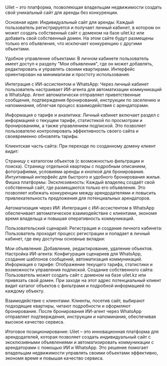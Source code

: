Uilet – это платформа, позволяющая владельцам недвижимости создать свой уникальный сайт для аренды без конкуренции.

Основная идея:
Индивидуальный сайт для аренды:
Каждый пользователь регистрируется и получает личный кабинет, в котором он может создать собственный сайт с доменом на базе uilet.kz или добавить свой собственный домен. На этом сайте будут размещены только его объявления, что исключает конкуренцию с другими объектами.

Удобное управление объектами:
В личном кабинете пользователь имеет доступ к разделу "Мои объявления", где он может добавлять, редактировать и управлять своими квартирами. Интерфейс ориентирован на минимализм и простоту использования.

Интеграция с ИИ-ассистентом и WhatsApp:
Через личный кабинет пользователь настраивает ИИ-агента для автоматизации коммуникаций в WhatsApp. Агент автоматически отправляет приветственные сообщения, подтверждения бронирований, инструкции по заселению и напоминания, облегчая процесс взаимодействия с арендаторами.

Информация о тарифе и аналитика:
Личный кабинет включает раздел с информацией о текущем тарифе, статистикой по просмотрам и бронированиям, а также управлением подпиской. Это позволяет пользователю контролировать эффективность своего сайта и своевременно обновлять тарифы.

Клиентская часть сайта:
При переходе по созданному домену клиент видит:

Страницу с каталогом объектов (с возможностью фильтрации и поиска).
Страницу отдельной квартиры с подробным описанием, фотографиями, условиями аренды и кнопкой для бронирования.
Интуитивный интерфейс для быстрого и удобного бронирования жилья.
Фишка платформы:
Эксклюзивность:
Каждый владелец создаёт свой собственный сайт, где размещаются только его объявления. Это позволяет избежать конкуренции между арендодателями и повысить привлекательность предложения для потенциальных арендаторов.

Автоматизация через ИИ:
Интеграция с ИИ-ассистентом в WhatsApp обеспечивает автоматическое взаимодействие с клиентами, экономя время владельца и повышая оперативность коммуникаций.

Пользовательский сценарий:
Регистрация и создание личного кабинета:
Пользователь проходит процесс регистрации и попадает в личный кабинет, где ему доступны основные вкладки:

Мои объявления: Добавление, редактирование, удаление объектов.
Настройка ИИ-агента: Конфигурация сценариев для WhatsApp, создание шаблонов сообщений, автоматизация коммуникаций.
Информация о тарифе: Отображение текущего тарифа, статистики и возможности управления подпиской.
Создание собственного сайта:
Пользователь может создать сайт с доменом на базе uilet.kz или привязать свой домен. При заходе на этот адрес потенциальный клиент видит каталог объектов с фильтрами и подробной информацией по каждому объекту.

Взаимодействие с клиентами:
Клиенты, посетив сайт, выбирают подходящие квартиры, читают подробности и оформляют бронирование. После бронирования ИИ-агент через WhatsApp отправляет подтверждения, инструкции и напоминания, обеспечивая высокое качество сервиса.

Итоговое позиционирование:
Uilet – это инновационная платформа для арендодателей, которая позволяет создать индивидуальный сайт с эксклюзивными объявлениями и автоматизировать коммуникации с арендаторами с помощью ИИ и WhatsApp. Это решение помогает владельцам недвижимости управлять своими объектами эффективно, экономя время и повышая качество сервиса.